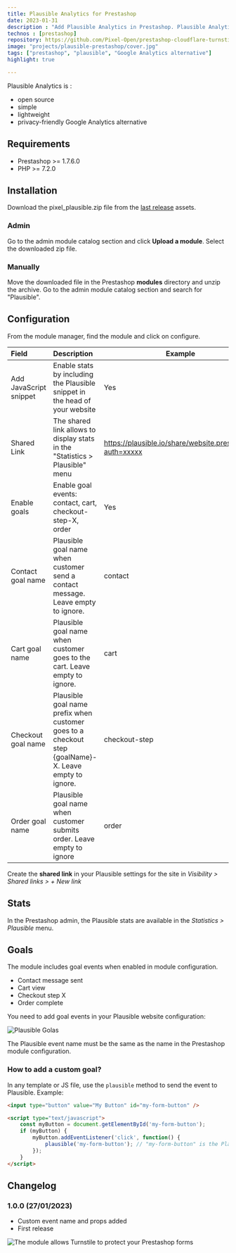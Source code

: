 ```yaml
---
title: Plausible Analytics for Prestashop
date: 2023-01-31
description : "Add Plausible Analytics in Prestashop. Plausible Analytics is an open source, simple, lightweight and privacy-friendly Google Analytics alternative."
technos : [prestashop]
repository: https://github.com/Pixel-Open/prestashop-cloudflare-turnstile
image: "projects/plausible-prestashop/cover.jpg"
tags: ["prestashop", "plausible", "Google Analytics alternative"]
highlight: true

---
```

Plausible Analytics is :
- open source
- simple
- lightweight
- privacy-friendly Google Analytics alternative


<!-- break -->

## Requirements

- Prestashop >= 1.7.6.0
- PHP >= 7.2.0

## Installation

Download the pixel_plausible.zip file from the [last release](https://github.com/Pixel-Open/prestashop-plausible/releases/) assets.

### Admin

Go to the admin module catalog section and click **Upload a module**. Select the downloaded zip file.

### Manually

Move the downloaded file in the Prestashop **modules** directory and unzip the archive. Go to the admin module catalog section and search for "Plausible".

## Configuration

From the module manager, find the module and click on configure.

| Field                  | Description                                                                                           | Example                                                  | Required |
|:-----------------------|:------------------------------------------------------------------------------------------------------|----------------------------------------------------------|----------|
| Add JavaScript snippet | Enable stats by including the Plausible snippet in the head of your website                           | Yes                                                      | Y        |
| Shared Link            | The shared link allows to display stats in the "Statistics > Plausible" menu                          | https://plausible.io/share/website.prestashop?auth=xxxxx | N        |
| Enable goals           | Enable goal events: contact, cart, checkout-step-X, order                                             | Yes                                                      | Y        |
| Contact goal name      | Plausible goal name when customer send a contact message. Leave empty to ignore.                      | contact                                                  | N        |
| Cart goal name         | Plausible goal name when customer goes to the cart. Leave empty to ignore.                            | cart                                                     | N        |
| Checkout goal name     | Plausible goal name prefix when customer goes to a checkout step {goalName}-X. Leave empty to ignore. | checkout-step                                            | N        |
| Order goal name        | Plausible goal name when customer submits order. Leave empty to ignore                                | order                                                    | N        |

Create the **shared link** in your Plausible settings for the site in *Visibility > Shared links > + New link*

## Stats

In the Prestashop admin, the Plausible stats are available in the *Statistics > Plausible* menu.

## Goals

The module includes goal events when enabled in module configuration.

- Contact message sent
- Cart view
- Checkout step X
- Order complete

You need to add goal events in your Plausible website configuration:

![Plausible Golas](/projects/plausible-prestashop/goals.png)

The Plausible event name must be the same as the name in the Prestashop module configuration.

### How to add a custom goal?

In any template or JS file, use the `plausible` method to send the event to Plausible. Example:

```html
<input type="button" value="My Button" id="my-form-button" />

<script type="text/javascript">
    const myButton = document.getElementById('my-form-button');
    if (myButton) {
        myButton.addEventListener('click', function() {
            plausible('my-form-button'); // "my-form-button" is the Plausible goal event name
        });
    }
</script>
```

## Changelog


### 1.0.0 (27/01/2023)

+ Custom event name and props added
+ First release

![The module allows Turnstile to protect your Prestashop forms](/projects/plausible-prestashop/screenshot.png)
